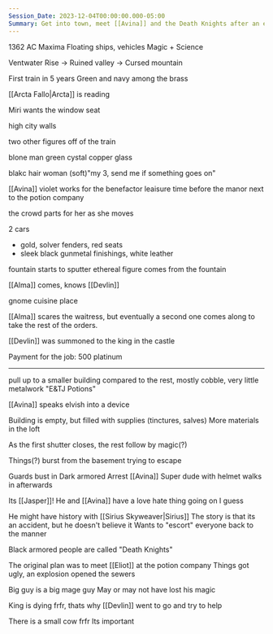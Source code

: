 ```yaml
---
Session_Date: 2023-12-04T00:00:00.000-05:00
Summary: Get into town, meet [[Avina]] and the Death Knights after an encounter with some lizard people.
---
```

1362 AC
Maxima
Floating ships, vehicles
Magic + Science

Ventwater Rise -> Ruined valley -> Cursed mountain

First train in 5 years
Green and navy among the brass

[[Arcta Fallo|Arcta]] is reading

Miri wants the window seat

high city walls

two other figures off of the train

blone man green cystal copper glass

blakc hair woman
(soft)"my 3, send me if something goes on"

[[Avina]] violet
works for the benefactor
leaisure time before the manor
next to the potion company

the crowd parts for her as she moves

2 cars
- gold, solver fenders, red seats
- sleek black gunmetal finishings, white leather

fountain starts to sputter
ethereal figure comes from the fountain

[[Alma]] comes, knows [[Devlin]]

gnome cuisine place

[[Alma]] scares the waitress, but eventually a second one comes along to take the rest of the orders.

[[Devlin]] was summoned to the king in the castle

Payment for the job: 500 platinum

---

pull up to a smaller building compared to the rest, mostly cobble, very little metalwork
"E&TJ Potions"

[[Avina]] speaks elvish into a device

Building is empty, but filled with supplies (tinctures, salves)
More materials in the loft

As the first shutter closes, the rest follow by magic(?)

Things(?) burst from the basement trying to escape

Guards bust in
Dark armored
Arrest [[Avina]]
Super dude with helmet walks in afterwards

Its [[Jasper]]! He and [[Avina]] have a love hate thing going on I guess

He might have history with [[Sirius Skyweaver|Sirius]]
The story is that its an accident, but he doesn't believe it
Wants to "escort" everyone back to the manner

Black armored people are called "Death Knights"

The original plan was to meet [[Eliot]] at the potion company
Things got ugly, an explosion opened the sewers

Big guy is a big mage guy
May or may not have lost his magic

King is dying frfr, thats why [[Devlin]] went to go and try to help

There is a small cow frfr
Its important